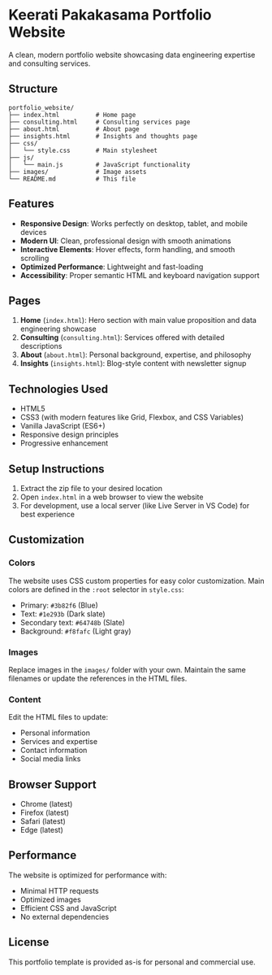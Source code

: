 # Keerati Pakakasama Portfolio Website

A clean, modern portfolio website showcasing data engineering expertise and consulting services.

## Structure

```
portfolio_website/
├── index.html          # Home page
├── consulting.html     # Consulting services page
├── about.html          # About page
├── insights.html       # Insights and thoughts page
├── css/
│   └── style.css       # Main stylesheet
├── js/
│   └── main.js         # JavaScript functionality
├── images/             # Image assets
└── README.md           # This file
```

## Features

- **Responsive Design**: Works perfectly on desktop, tablet, and mobile devices
- **Modern UI**: Clean, professional design with smooth animations
- **Interactive Elements**: Hover effects, form handling, and smooth scrolling
- **Optimized Performance**: Lightweight and fast-loading
- **Accessibility**: Proper semantic HTML and keyboard navigation support

## Pages

1. **Home** (`index.html`): Hero section with main value proposition and data engineering showcase
2. **Consulting** (`consulting.html`): Services offered with detailed descriptions
3. **About** (`about.html`): Personal background, expertise, and philosophy
4. **Insights** (`insights.html`): Blog-style content with newsletter signup

## Technologies Used

- HTML5
- CSS3 (with modern features like Grid, Flexbox, and CSS Variables)
- Vanilla JavaScript (ES6+)
- Responsive design principles
- Progressive enhancement

## Setup Instructions

1. Extract the zip file to your desired location
2. Open `index.html` in a web browser to view the website
3. For development, use a local server (like Live Server in VS Code) for best experience

## Customization

### Colors
The website uses CSS custom properties for easy color customization. Main colors are defined in the `:root` selector in `style.css`:

- Primary: `#3b82f6` (Blue)
- Text: `#1e293b` (Dark slate)
- Secondary text: `#64748b` (Slate)
- Background: `#f8fafc` (Light gray)

### Images
Replace images in the `images/` folder with your own. Maintain the same filenames or update the references in the HTML files.

### Content
Edit the HTML files to update:
- Personal information
- Services and expertise
- Contact information
- Social media links

## Browser Support

- Chrome (latest)
- Firefox (latest)
- Safari (latest)
- Edge (latest)

## Performance

The website is optimized for performance with:
- Minimal HTTP requests
- Optimized images
- Efficient CSS and JavaScript
- No external dependencies

## License

This portfolio template is provided as-is for personal and commercial use.

